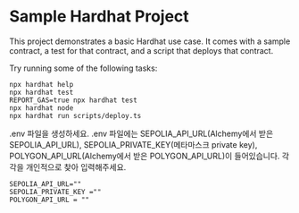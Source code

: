 # Sample Hardhat Project

This project demonstrates a basic Hardhat use case. It comes with a sample contract, a test for that contract, and a script that deploys that contract.

Try running some of the following tasks:

```shell
npx hardhat help
npx hardhat test
REPORT_GAS=true npx hardhat test
npx hardhat node
npx hardhat run scripts/deploy.ts
```

.env 파일을 생성하세요.
.env 파일에는 SEPOLIA_API_URL(Alchemy에서 받은 SEPOLIA_API_URL), SEPOLIA_PRIVATE_KEY(메타마스크 private key), POLYGON_API_URL(Alchemy에서 받은 POLYGON_API_URL)이 들어있습니다. 각각을 개인적으로 찾아 입력해주세요.

```shell
SEPOLIA_API_URL=""
SEPOLIA_PRIVATE_KEY =""
POLYGON_API_URL = ""
```
